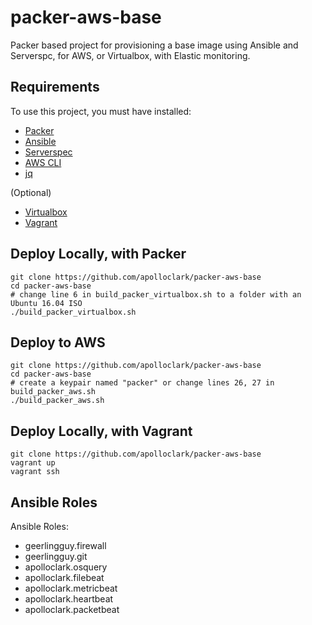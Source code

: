 # packer-aws-base

Packer based project for provisioning a base image using Ansible and Serverspc,
for AWS, or Virtualbox, with Elastic monitoring.

## Requirements

To use this project, you must have installed:
- [Packer](https://www.packer.io/downloads.html)
- [Ansible](http://docs.ansible.com/ansible/latest/intro_installation.html)
- [Serverspec](http://serverspec.org/)
- [AWS CLI](https://docs.aws.amazon.com/cli/latest/userguide/installing.html)
- [jq](https://stedolan.github.io/jq/)

(Optional)
- [Virtualbox](https://www.virtualbox.org/wiki/Downloads)
- [Vagrant](https://www.vagrantup.com/downloads.html)

## Deploy Locally, with Packer
```shell
git clone https://github.com/apolloclark/packer-aws-base
cd packer-aws-base
# change line 6 in build_packer_virtualbox.sh to a folder with an Ubuntu 16.04 ISO
./build_packer_virtualbox.sh
```

## Deploy to AWS
```shell
git clone https://github.com/apolloclark/packer-aws-base
cd packer-aws-base
# create a keypair named "packer" or change lines 26, 27 in build_packer_aws.sh
./build_packer_aws.sh
```

## Deploy Locally, with Vagrant
```shell
git clone https://github.com/apolloclark/packer-aws-base
vagrant up
vagrant ssh
```

## Ansible Roles

Ansible Roles:
- geerlingguy.firewall
- geerlingguy.git
- apolloclark.osquery
- apolloclark.filebeat
- apolloclark.metricbeat
- apolloclark.heartbeat
- apolloclark.packetbeat
